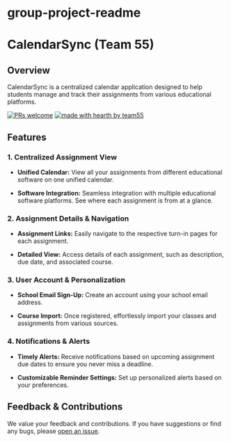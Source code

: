 # group-project-readme

# CalendarSync (Team 55)

## Overview

CalendarSync is a centralized calendar application designed to help students manage and track their assignments from various educational platforms.

[![PRs welcome](https://img.shields.io/badge/PRs-welcome-ff69b4.svg?style=flat-square)](https://github.com/CS222-UIUC-FA23/group-project-team55/pulls)
[![made with hearth by team55](https://img.shields.io/badge/made%20with%20%E2%99%A5%20by-team55-ff1414.svg?style=flat-square)](https://github.com/CS222-UIUC-FA23/group-project-team55)

## Features

### **1. Centralized Assignment View**
- **Unified Calendar:** View all your assignments from different educational software on one unified calendar.
  
- **Software Integration:** Seamless integration with multiple educational software platforms. See where each assignment is from at a glance.
  
### **2. Assignment Details & Navigation**
- **Assignment Links:** Easily navigate to the respective turn-in pages for each assignment.
  
- **Detailed View:** Access details of each assignment, such as description, due date, and associated course.

### **3. User Account & Personalization**
- **School Email Sign-Up:** Create an account using your school email address.
  
- **Course Import:** Once registered, effortlessly import your classes and assignments from various sources.

### **4. Notifications & Alerts**
- **Timely Alerts:** Receive notifications based on upcoming assignment due dates to ensure you never miss a deadline.
  
- **Customizable Reminder Settings:** Set up personalized alerts based on your preferences.

## Feedback & Contributions

We value your feedback and contributions. If you have suggestions or find any bugs, please [open an issue](https://github.com/CS222-UIUC-FA23/group-project-team55/issues). 

